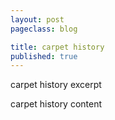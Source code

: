 ```yaml
---
layout: post
pageclass: blog

title: carpet history
published: true
---
```


carpet history excerpt

carpet history content